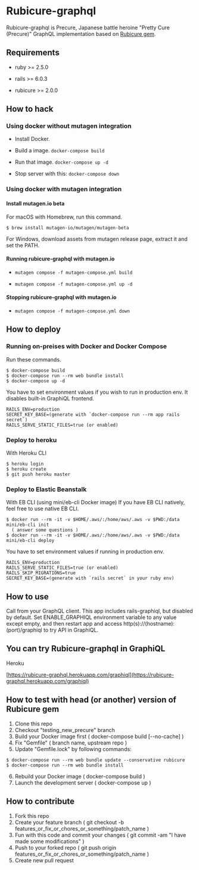 # Rubicure-graphql

Rubicure-graphql is Precure, Japanese battle heroine "Pretty Cure (Precure)" GraphQL implementation based on [Rubicure gem](https://rubygems.org/gems/rubicure).

## Requirements

* ruby >= 2.5.0

* rails >= 6.0.3

* rubicure >= 2.0.0

## How to hack

### Using docker without mutagen integration

* Install Docker.

* Build a image. `docker-compose build`

* Run that image. `docker-compose up -d`

* Stop server with this: `docker-compose down`

### Using docker with mutagen integration

#### Install mutagen.io beta
For macOS with Homebrew, run this command.

`$ brew install mutagen-io/mutagen/mutagen-beta`

For Windows, download assets from mutagen release page, extract it and set the PATH.

#### Running rubicure-graphql with mutagen.io

* `mutagen compose -f mutagen-compose.yml build`

* `mutagen compose -f mutagen-compose.yml up -d`

#### Stopping rubicure-graphql with mutagen.io

* `mutagen compose -f mutagen-compose.yml down`

## How to deploy

### Running on-preises with Docker and Docker Compose

Run these commands.

```
$ docker-compose build
$ docker-compose run --rm web bundle install
$ docker-compose up -d
```

You have to set environment values if you wish to run in production env. It disables built-in GraphiQL frontend.

```
RAILS_ENV=production
SECRET_KEY_BASE=(generate with `docker-compose run --rm app rails secret`)
RAILS_SERVE_STATIC_FILES=true (or enabled)
```

### Deploy to heroku

With Heroku CLI

```
$ heroku login
$ heroku create
$ git push heroku master
```

### Deploy to Elastic Beanstalk

With EB CLI (using mini/eb-cli Docker image)
If you have EB CLI natively, feel free to use native EB CLI.

```
$ docker run --rm -it -v $HOME/.aws/:/home/aws/.aws -v $PWD:/data mini/eb-cli init
  ( answer some questions )
$ docker run --rm -it -v $HOME/.aws/:/home/aws/.aws -v $PWD:/data mini/eb-cli deploy
```

You have to set environment values if running in production env.

```
RAILS_ENV=production
RAILS_SERVE_STATIC_FILES=true (or enabled)
RAILS_SKIP_MIGRATIONS=true
SECRET_KEY_BASE=(generate with `rails secret` in your ruby env)
```

## How to use

Call from your GraphQL client. This app includes rails-graphiql, but disabled by default. Set ENABLE_GRAPHIQL environment variable to any value except empty, and then restart app and access http(s)://(hostname):(port)/graphiql to try API in GraphiQL.

## You can try Rubicure-graphql in GraphiQL

Heroku

[https://rubicure-graphql.herokuapp.com/graphiql](https://rubicure-graphql.herokuapp.com/graphiql)

## How to test with head (or another) version of Rubicure gem

1. Clone this repo
2. Checkout "testing_new_precure" branch
3. Build your Docker image first ( docker-compose build [--no-cache] )
4. Fix "Gemfile" ( branch name, upstream repo )
5. Update "Gemfile.lock" by following commands:
```
$ docker-compose run --rm web bundle update --conservative rubicure
$ docker-compose run --rm web bundle install
```
6. Rebuild your Docker image ( docker-compose build )
7. Launch the development server ( docker-compose up )

## How to contribute

1. Fork this repo
2. Create your feature branch ( git checkout -b features_or_fix_or_chores_or_something/patch_name )
3. Fun with this code and commit your changes ( git commit -am "I have made some modifications" )
4. Push to your forked repo ( git push origin features_or_fix_or_chores_or_something/patch_name )
5. Create new pull request
